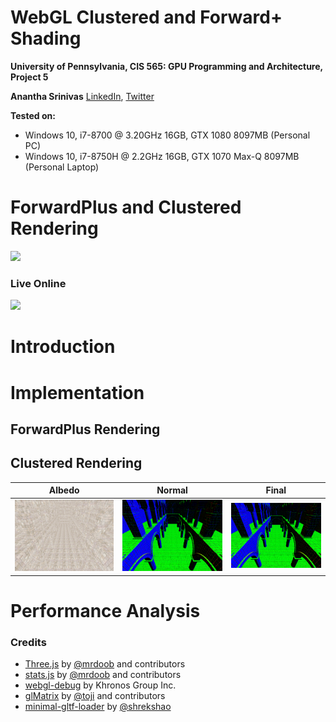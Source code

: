 WebGL Clustered and Forward+ Shading
======================

**University of Pennsylvania, CIS 565: GPU Programming and Architecture, Project 5**

**Anantha Srinivas**
[LinkedIn](https://www.linkedin.com/in/anantha-srinivas-00198958/), [Twitter](https://twitter.com/an2tha)

**Tested on:**
* Windows 10, i7-8700 @ 3.20GHz 16GB, GTX 1080 8097MB (Personal PC)
* Windows 10, i7-8750H @ 2.2GHz 16GB, GTX 1070 Max-Q 8097MB (Personal Laptop)

# ForwardPlus and Clustered Rendering

[![](output/clustered.gif)](TODO)

### Live Online

[![](img/thumb.png)](http://TODO.github.io/Project5B-WebGL-Deferred-Shading)

# Introduction



# Implementation

## ForwardPlus Rendering

## Clustered Rendering

| Albedo | Normal | Final |
| ------ | ------ | ------ |
| ![](output/albedo.PNG) | ![](output/Normal.PNG) | ![](output/Normal.PNG)

# Performance Analysis


### Credits

* [Three.js](https://github.com/mrdoob/three.js) by [@mrdoob](https://github.com/mrdoob) and contributors
* [stats.js](https://github.com/mrdoob/stats.js) by [@mrdoob](https://github.com/mrdoob) and contributors
* [webgl-debug](https://github.com/KhronosGroup/WebGLDeveloperTools) by Khronos Group Inc.
* [glMatrix](https://github.com/toji/gl-matrix) by [@toji](https://github.com/toji) and contributors
* [minimal-gltf-loader](https://github.com/shrekshao/minimal-gltf-loader) by [@shrekshao](https://github.com/shrekshao)
